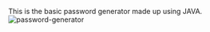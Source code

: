 This is the basic password generator made up using JAVA.
![password-generator](https://github.com/laxmi-mehta/Password_generator/assets/122100626/ca2a9be0-e442-4b42-be6c-e78e59e9e565)
